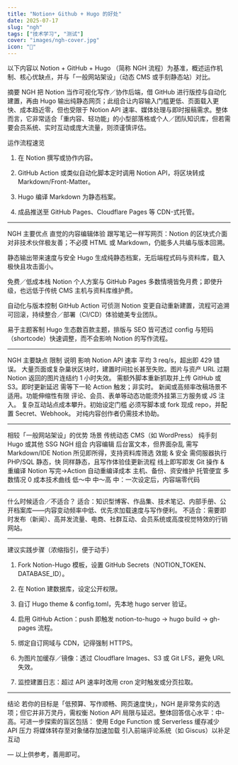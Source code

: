 ```yaml
---
title: "Notion+ Github + Hugo 的好处"
date: 2025-07-17
slug: "ngh"
tags: ["技术学习", "测试"]
cover: "images/ngh-cover.jpg"
icon: "💜"
---
```

以下内容以 Notion + GitHub + Hugo （简称 NGH 流程）为基准，概述运作机制、核心优缺点，并与「一般网站架设」（动态 CMS 或手刻静态站）对比。



摘要
NGH 把 Notion 当作可视化写作／协作后端，借 GitHub 进行版控与自动化建置，再由 Hugo 输出纯静态网页；此组合让内容输入门槛更低、页面载入更快、成本趋近零，但也受限于 Notion API 速率、媒体处理与即时报稿需求。整体而言，它非常适合「重内容、轻功能」的小型部落格或个人／团队知识库，但若需要会员系统、实时互动或庞大流量，则须谨慎评估。



运作流程速览
1. 在 Notion 撰写或协作内容。

2. GitHub Action 或类似自动化脚本定时调用 Notion API，将区块转成 Markdown/Front-Matter。

3. Hugo 编译 Markdown 为静态档案。

4. 成品推送至 GitHub Pages、Cloudflare Pages 等 CDN-式托管。



---
NGH 主要优点
直觉的内容编辑体验
跟写笔记一样写网页：Notion 的区块式介面对非技术伙伴极友善；不必摸 HTML 或 Markdown，仍能多人共编与版本回溯。

静态输出带来速度与安全
Hugo 生成纯静态档案，无后端程式码与资料库，载入极快且攻击面小。

免费／低成本栈
Notion 个人方案与 GitHub Pages 多数情境皆免月费；即使升级，也远低于传统 CMS 主机与资料库维护费。

自动化与版本控制
GitHub Action 可侦测 Notion 变更自动重新建置，流程可追溯可回滚，持续整合／部署（CI/CD）体验媲美专业团队。

易于主题客制
Hugo 生态数百款主题，排版与 SEO 皆可透过 config 与短码（shortcode）快速调整，而不会影响 Notion 的写作流程。


---
NGH 主要缺点
限制	说明	影响
Notion API 速率	平均 3 req/s，超出即 429 错误。	大量页面或复杂巢状区块时，建置时间拉长甚至失败。图片与资产 URL 过期	Notion 返回的图片连结约 1 小时失效。	需额外脚本重新抓取并上传 GitHub 或 S3。即时更新延迟	需等下一轮 Action 触发；非实时。	新闻或高频率改稿场景不适用。功能伸缩性有限	评论、会员、表单等动态功能须外挂第三方服务或 JS 注入。	复杂互动站点成本攀升。初始设定门槛	必须写脚本或 fork 现成 repo，并配置 Secret、Webhook。	对纯内容创作者仍需技术协助。


---
相较「一般网站架设」的优势
场景	传统动态 CMS（如 WordPress）	纯手刻 Hugo 或其他 SSG	NGH 组合
内容编辑	后台富文本，但界面杂乱	需写 Markdown/IDE	Notion 所见即所得，支持资料库筛选 效能 & 安全	需伺服器执行 PHP/SQL	静态，快	同样静态，且写作体验佳更新流程	线上即写即发	Git 操作 & 重编译	Notion 写完→Action 自动重编译成本	主机、备份、资安维护	托管便宜	多数情况 0 成本技术曲线	低～中	中～高	中：一次设定后，内容端零代码


---
什么时候适合／不适合？
适合：知识型博客、作品集、技术笔记、内部手册、公开档案库——内容变动频率中低、优先求加载速度与写作便利。
不适合：需要即时发布（新闻）、高并发流量、电商、社群互动、会员系统或高度视觉特效的行销网站。


---
建议实践步骤（浓缩指引，便于动手）
1. Fork Notion-Hugo 模板，设置 GitHub Secrets（NOTION_TOKEN、DATABASE_ID）。

2. 在 Notion 建数据库，设定公开权限。

3. 自订 Hugo theme & config.toml，先本地 hugo server 验证。

4. 启用 GitHub Action：push 即触发 notion-to-hugo → hugo build → gh-pages 流程。

5. 绑定自订网域与 CDN，记得强制 HTTPS。

6. 为图片加缓存／镜像：透过 Cloudflare Images、S3 或 Git LFS，避免 URL 失效。

7. 监控建置日志：超过 API 速率时改用 cron 定时触发或分页拉取。



---
结论
若你的目标是「低预算、写作顺畅、网页速度快」，NGH 是非常务实的选项；但它并非万灵丹，需权衡 Notion API 局限与延迟。整体回答信心水平：中-高。可进一步探索的盲区包括：
使用 Edge Function 或 Serverless 缓存减少 API 压力
将媒体转存至对象储存加速加载
引入前端评论系统（如 Giscus）以补足互动

–– 以上供参考，善用即可。


